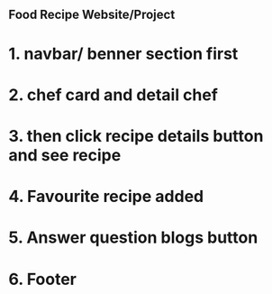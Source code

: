 ## Food Recipe Website/Project

# 1. navbar/ benner section first
# 2. chef card and detail chef
# 3. then click recipe details button and see recipe
# 4. Favourite recipe added
# 5. Answer question blogs button 
# 6. Footer
#
#
